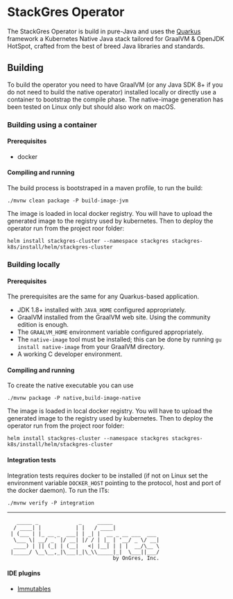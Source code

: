 # StackGres Operator

The StackGres Operator is build in pure-Java and uses the [Quarkus](https://quarkus.io/) framework a Kubernetes
Native Java stack tailored for GraalVM & OpenJDK HotSpot, crafted from the best of breed Java
libraries and standards.

## Building

To build the operator you need to have GraalVM (or any Java SDK 8+ if you do not need to build the native operator)
installed locally or directly use a container to bootstrap the compile phase.
The native-image generation has been tested on Linux only but should also work on macOS.

### Building using a container

#### Prerequisites

- docker

#### Compiling and running

The build process is bootstraped in a maven profile, to run the build:

```
./mvnw clean package -P build-image-jvm
```

The image is loaded in local docker registry. You will have to upload the generated image to the registry used
by kubernetes. Then to deploy the operator run from the project roor folder:

```
helm install stackgres-cluster --namespace stackgres stackgres-k8s/install/helm/stackgres-cluster
```

### Building locally

#### Prerequisites

The prerequisites are the same for any Quarkus-based application.

- JDK 1.8+ installed with `JAVA_HOME` configured appropriately.
- GraalVM installed from the GraalVM web site. Using the community edition is enough.
- The `GRAALVM_HOME` environment variable configured appropriately.
- The `native-image` tool must be installed; this can be done by running `gu install native-image` from your GraalVM directory.
- A working C developer environment.

#### Compiling and running

To create the native executable you can use

```
./mvnw package -P native,build-image-native
```

The image is loaded in local docker registry. You will have to upload the generated image to the registry used
by kubernetes. Then to deploy the operator run from the project roor folder:

```
helm install stackgres-cluster --namespace stackgres stackgres-k8s/install/helm/stackgres-cluster
```

#### Integration tests

Integration tests requires docker to be installed (if not on Linux set the environment variable `DOCKER_HOST` pointing to the protocol, host and port of the docker daemon). To run the ITs:

```
./mvnw verify -P integration
```

---

```
   _____ _             _     _____
  / ____| |           | |   / ____|
 | (___ | |_ __ _  ___| | _| |  __ _ __ ___  ___
  \___ \| __/ _` |/ __| |/ / | |_ | '__/ _ \/ __|
  ____) | || (_| | (__|   <| |__| | | |  __/\__ \
 |_____/ \__\__,_|\___|_|\_\\_____|_|  \___||___/
                                  by OnGres, Inc.

```

#### IDE plugins

- [Immutables](https://immutables.github.io/getstarted.html)